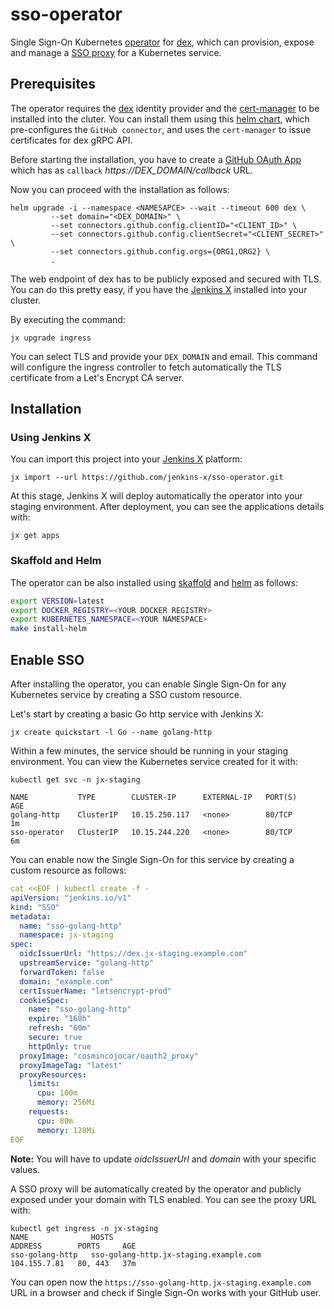 # sso-operator

Single Sign-On Kubernetes [operator](https://coreos.com/operators/) for [dex](https://github.com/coreos/dex), which can provision, expose and manage a [SSO proxy](https://github.com/bitly/oauth2_proxy) for a Kubernetes service. 

## Prerequisites

The operator requires the [dex](https://github.com/coreos/dex) identity provider and the [cert-manager](https://github.com/jetstack/cert-manager) to be installed into the cluter. 
You can install them using this [helm chart](https://github.com/jenkins-x/dex/tree/master/charts/dex), which pre-configures the `GitHub connector`, and uses  the `cert-manager` to issue certificates for dex gRPC API.

Before starting the installation, you have to create a [GitHub OAuth App](https://github.com/settings/applications/new) which has as `callback` *https://DEX_DOMAIN/callback* URL.

Now you can proceed with the installation as follows:
```
helm upgrade -i --namespace <NAMESAPCE> --wait --timeout 600 dex \
         --set domain="<DEX_DOMAIN>" \
         --set connectors.github.config.clientID="<CLIENT_ID>" \ 
         --set connectors.github.config.clientSecret="<CLIENT_SECRET>" \
         --set connectors.github.config.orgs={ORG1,ORG2} \
         .
```

The web endpoint of dex has to be publicly exposed and secured with TLS. You can do  this pretty easy, if you have the [Jenkins X](https://jenkins-x.io/) installed into your cluster.

By executing the command:

```
jx upgrade ingress 
```

You can select TLS and provide your `DEX_DOMAIN` and email. This command will configure the ingress controller to fetch automatically the TLS certificate from a Let's Encrypt CA server.

## Installation

### Using Jenkins X

You can import this project into your [Jenkins X](https://jenkins-x.io/) platform:

```
jx import --url https://github.com/jenkins-x/sso-operator.git
```

At this stage, Jenkins X will deploy automatically the operator into your staging environment. After deployment, you can see the applications details with:

```
jx get apps
```

### Skaffold and Helm 

The operator can be also  installed using [skaffold](https://github.com/GoogleContainerTools/skaffold) and [helm](https://github.com/helm/helm) as follows:

```bash
export VERSION=latest
export DOCKER_REGISTRY=<YOUR DOCKER REGISTRY>
export KUBERNETES_NAMESPACE=<YOUR NAMESPACE>
make install-helm
```

## Enable SSO

After installing the operator, you can enable Single Sign-On for any Kubernetes service by creating a SSO custom resource. 

Let's start by creating a basic Go http service with Jenkins X:

```
jx create quickstart -l Go --name golang-http
```

Within a few minutes, the service should be running in your staging environment. You can view the Kubernetes service created for it with:

```
kubectl get svc -n jx-staging

NAME           TYPE        CLUSTER-IP      EXTERNAL-IP   PORT(S)           AGE
golang-http    ClusterIP   10.15.250.117   <none>        80/TCP            1m
sso-operator   ClusterIP   10.15.244.220   <none>        80/TCP            6m
```

You can enable now the Single Sign-On for this service by creating a custom resource as follows:

```yaml
cat <<EOF | kubectl create -f -
apiVersion: "jenkins.io/v1"
kind: "SSO"
metadata:
  name: "sso-golang-http"
  namespace: jx-staging
spec:
  oidcIssuerUrl: "https://dex.jx-staging.example.com"
  upstreamService: "golang-http"
  forwardToken: false
  domain: "example.com"
  certIssuerName: "letsencrypt-prod"
  cookieSpec:
    name: "sso-golang-http"
    expire: "168h"
    refresh: "60m"
    secure: true
    httpOnly: true
  proxyImage: "cosmincojocar/oauth2_proxy"
  proxyImageTag: "latest"
  proxyResources:
    limits:
      cpu: 100m
      memory: 256Mi
    requests:
      cpu: 80m
      memory: 128Mi
EOF
```

__Note:__ You will have to update *oidcIssuerUrl* and *domain* with your specific values.

A SSO proxy will be automatically created by the operator and publicly exposed under your domain with TLS enabled. You can see the proxy URL with:

```
kubectl get ingress -n jx-staging
NAME              HOSTS                                                             ADDRESS        PORTS     AGE
sso-golang-http   sso-golang-http.jx-staging.example.com                            104.155.7.81   80, 443   37m
```

You can open now the `https://sso-golang-http.jx-staging.example.com` URL in a browser and check if Single Sign-On works with your GitHub user.
